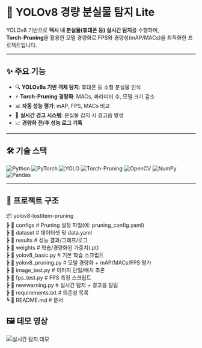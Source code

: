 # 🚀 YOLOv8 경량 분실물 탐지 Lite

YOLOv8 기반으로 **택시 내 분실물(휴대폰 등) 실시간 탐지**를 수행하며,  
**Torch-Pruning**을 활용한 모델 경량화로 FPS와 경량성(mAP/MACs)을 최적화한 프로젝트입니다.

---

## ✨ 주요 기능
- 🔍 **YOLOv8s 기반 객체 탐지**: 휴대폰 등 소형 분실물 인식
- ⚡ **Torch-Pruning 경량화**: MACs, 파라미터 수, 모델 크기 감소
- 📊 **자동 성능 평가**: mAP, FPS, MACs 비교
- 🔔 **실시간 경고 시스템**: 분실물 감지 시 경고음 발생
- 📈 **경량화 전/후 성능 로그 기록**

---

## 🛠 기술 스택

![Python](https://img.shields.io/badge/Python-3776AB?logo=python&logoColor=white)
![PyTorch](https://img.shields.io/badge/PyTorch-%23EE4C2C.svg?logo=pytorch&logoColor=white)
![YOLO](https://img.shields.io/badge/YOLO-yellow)
![Torch-Pruning](https://img.shields.io/badge/Torch-Pruning-lightgrey)
![OpenCV](https://img.shields.io/badge/OpenCV-%235C3EE8.svg?logo=opencv&logoColor=white)
![NumPy](https://img.shields.io/badge/NumPy-013243?logo=numpy&logoColor=white)
![Pandas](https://img.shields.io/badge/Pandas-150458?logo=pandas&logoColor=white)

---

## 📂 프로젝트 구조
📦 yolov8-lostitem-pruning  
┣ 📂 configs # Pruning 설정 파일(예: pruning_config.yaml)  
┣ 📂 dataset # 데이터셋 및 data.yaml  
┣ 📂 results # 성능 결과/그래프/로그  
┣ 📂 weights # 학습/경량화된 가중치(.pt)  
┣ 📜 yolov8_basic.py # 기본 학습 스크립트  
┣ 📜 yolov8_pruning.py # 모델 경량화 + mAP/MACs/FPS 평가  
┣ 📜 image_test.py # 이미지 단일/배치 추론  
┣ 📜 fps_test.py # FPS 측정 스크립트  
┣ 📜 newwarning.py # 실시간 탐지 + 경고음 알림  
┣ 📜 requirements.txt # 의존성 목록  
┗ 📜 README.md # 문서  

## 🖼 데모 영상
![실시간 탐지 데모](assets/yolo_demo.gif)



